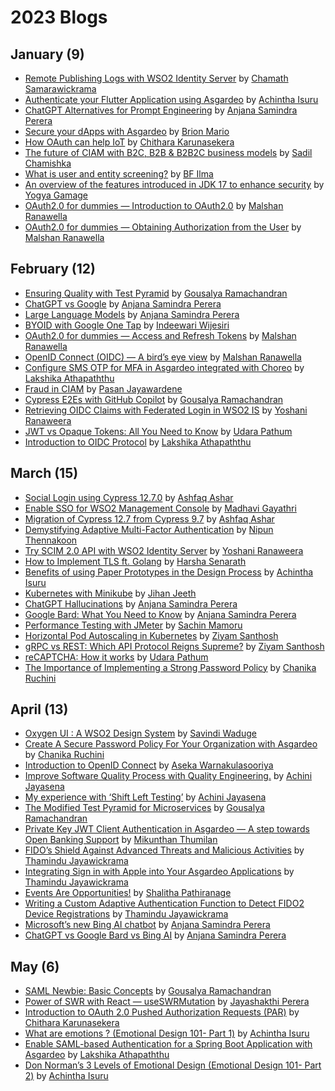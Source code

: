 # 2023 Blogs

## January (9)
* [Remote Publishing Logs with WSO2 Identity Server](https://htamahc.medium.com/remote-publishing-logs-with-wso2-identity-server-8fb916f0aeb1) by [Chamath Samarawickrama](https://htamahc.medium.com/)
* [Authenticate your Flutter Application using Asgardeo](https://achinthaisuru444.medium.com/authenticate-your-flutter-application-using-asgardeo-2cb9043258a1) by [Achintha Isuru](https://achinthaisuru444.medium.com/)
* [ChatGPT Alternatives for Prompt Engineering](https://levelup.gitconnected.com/chatgpt-alternatives-for-prompt-engineering-ad977eb0e1b2) by [Anjana Samindra Perera](https://anjanasamindraperera.medium.com/)
* [Secure your dApps with Asgardeo](https://medium.com/@brionmario/secure-your-dapps-with-asgardeo-935349239d11) by [Brion Mario](https://medium.com/@brionmario)
* [How OAuth can help IoT](https://medium.com/@chitharakarunasekera/how-oauth-can-help-iot-620f83c8478) by [Chithara Karunasekera](https://medium.com/@chitharakarunasekera)
* [The future of CIAM with B2C, B2B & B2B2C business models](https://sadilchamishka.medium.com/the-future-of-ciam-with-b2c-b2b-b2b2c-business-models-a1c582f778cf) by [Sadil Chamishka](https://sadilchamishka.medium.com/)
* [What is user and entity screening?](https://medium.com/@bfilma/what-is-user-and-entity-screening-62277c0e225a) by [BF Ilma](https://medium.com/@bfilma)
* [An overview of the features introduced in JDK 17 to enhance security](https://medium.com/@yogya.gamage/an-overview-of-the-features-introduced-in-jdk-17-to-enhance-security-15cc08100236) by [Yogya Gamage](https://medium.com/@yogya.gamage)
* [OAuth2.0 for dummies — Introduction to OAuth2.0](https://medium.com/@malshanranawella/oauth2-0-for-dummies-4292a5a0bcde) by [Malshan Ranawella](https://medium.com/@malshanranawella)
* [OAuth2.0 for dummies — Obtaining Authorization from the User](https://medium.com/@malshanranawella/oauth2-0-for-dummies-obtaining-authorization-from-the-user-1925b76bd2c6) by [Malshan Ranawella](https://medium.com/@malshanranawella)

## February (12)
* [Ensuring Quality with Test Pyramid](https://medium.com/@goushiram/ensuring-quality-with-test-pyramid-62d66a8b7af0) by [Gousalya Ramachandran](https://medium.com/@goushiram)
* [ChatGPT vs Google](https://medium.com/mlearning-ai/chatgpt-vs-google-cb689033eeb) by [Anjana Samindra Perera](https://anjanasamindraperera.medium.com/)
* [Large Language Models](https://levelup.gitconnected.com/best-papers-on-large-language-models-ac01b13b94b3) by [Anjana Samindra Perera](https://anjanasamindraperera.medium.com/)
* [BYOID with Google One Tap](https://medium.com/@indeewarii/byoid-with-google-one-tap-55b0ddf5f9a5) by [Indeewari Wijesiri](https://medium.com/@indeewarii)
* [OAuth2.0 for dummies — Access and Refresh Tokens](https://medium.com/@malshanranawella/oauth2-0-for-dummies-access-and-refresh-tokens-7d2e1feca8ae) by [Malshan Ranawella](https://medium.com/@malshanranawella)
* [OpenID Connect (OIDC) — A bird’s eye view](https://medium.com/@malshanranawella/openid-connect-oidc-a-birds-eye-view-1fb7b3ec1359) by [Malshan Ranawella](https://medium.com/@malshanranawella)
* [Configure SMS OTP for MFA in Asgardeo integrated with Choreo](https://medium.com/@lakshiathapaththu998/configure-sms-otp-for-mfa-in-asgardeo-integrated-with-choreo-33ec4c5e9b5e) by [Lakshika Athapaththu](https://medium.com/@lakshiathapaththu998)
* [Fraud in CIAM](https://pasandevin.medium.com/fraud-in-ciam-75f6f65d2ac1) by [Pasan Jayawardene](https://medium.com/@pasandevin)
* [Cypress E2Es with GitHub Copilot](https://medium.com/@goushiram/cypress-e2es-with-github-copilot-7c205144e0b9) by [Gousalya Ramachandran](https://medium.com/@goushiram)
* [Retrieving OIDC Claims with Federated Login in WSO2 IS](https://yoshani-malinka.medium.com/retrieving-oidc-claims-with-federated-login-in-wso2-is-288f5727bf52) by [Yoshani Ranaweera](https://yoshani-malinka.medium.com/)
* [JWT vs Opaque Tokens: All You Need to Know](https://medium.com/@hwupathum/jwt-vs-opaque-tokens-all-you-need-to-know-307bf19bade8) by [Udara Pathum](https://medium.com/@hwupathum)
* [Introduction to OIDC Protocol](https://medium.com/@lakshiathapaththu998/introduction-to-oidc-protocol-1c87ce4accc2) by [Lakshika Athapaththu](https://medium.com/@lakshiathapaththu998)

## March (15)
* [Social Login using Cypress 12.7.0](https://dev.to/ashfaq1998data/social-login-using-cypress-1270-5hk7) by [Ashfaq Ashar](https://dev.to/ashfaq1998data)
* [Enable SSO for WSO2 Management Console](https://medium.com/@mpmadhavigayathri/enable-sso-for-wso2-management-console-fceb621cbf8c) by [Madhavi Gayathri](https://medium.com/@mpmadhavigayathri)
* [Migration of Cypress 12.7 from Cypress 9.7](https://dev.to/ashfaq1998data/migration-of-cypress-127-from-cypress-97-2db5) by [Ashfaq Ashar](https://dev.to/ashfaq1998data)
* [Demystifying Adaptive Multi-Factor Authentication](https://medium.com/@nipunsampath/demystifying-adaptive-multi-factor-authentication-7c934176e679) by [Nipun Thennakoon](https://medium.com/@nipunsampath/)
* [Try SCIM 2.0 API with WSO2 Identity Server](https://yoshani-malinka.medium.com/try-scim-2-0-api-with-wso2-identity-server-43c232ab9daa) by [Yoshani Ranaweera](https://yoshani-malinka.medium.com/)
* [How to Implement TLS ft. Golang](https://medium.com/@harsha.senarath/how-to-implement-tls-ft-golang-40b380aae288) by [Harsha Senarath](https://medium.com/@harsha.senarath)
* [Benefits of using Paper Prototypes in the Design Process](https://achinthaisuru444.medium.com/benefits-of-using-paper-prototypes-in-the-design-process-70d45fc9656f) by [Achintha Isuru](https://achinthaisuru444.medium.com/)
* [Kubernetes with Minikube](https://medium.com/@jihanjeeth/kubernetes-with-minikube-1f822f4614ac) by [Jihan Jeeth](https://medium.com/@jihanjeeth/)
* [ChatGPT Hallucinations](https://medium.datadriveninvestor.com/chatgpt-hallucinations-1716a76579a0) by [Anjana Samindra Perera](https://anjanasamindraperera.medium.com/)
* [Google Bard: What You Need to Know](https://levelup.gitconnected.com/google-bard-what-you-need-to-know-b006f8affd3a) by [Anjana Samindra Perera](https://anjanasamindraperera.medium.com/)
* [Performance Testing with JMeter](https://medium.com/geekculture/performance-testing-with-jmeter-af94a397cd0b) by [Sachin Mamoru](https://medium.com/@sachinmamoru)
* [Horizontal Pod Autoscaling in Kubernetes](https://medium.com/@santhoshziyam/horizontal-pod-autoscaling-in-kubernetes-d3567cbda302) by [Ziyam Santhosh](https://medium.com/@santhoshziyam)
* [gRPC vs REST: Which API Protocol Reigns Supreme?](https://medium.com/@santhoshziyam/grpc-vs-rest-which-api-protocol-reigns-supreme-7ff1736ceafa) by [Ziyam Santhosh](https://medium.com/@santhoshziyam)
* [reCAPTCHA: How it works](https://medium.com/@hwupathum/recaptcha-how-it-works-4031eae74a8b) by [Udara Pathum](https://medium.com/@hwupathum)
* [The Importance of Implementing a Strong Password Policy](https://medium.com/@chanikaruchini-16/the-importance-of-implementing-a-strong-password-policy-bb08a9c7b475) by [Chanika Ruchini](https://medium.com/@chanikaruchini-16)

## April (13)
* [Oxygen UI : A WSO2 Design System](https://medium.com/@savindiwaduge7/oxygen-ui-a-wso2-design-system-88eb7bfce857) by [Savindi Waduge](https://medium.com/@savindiwaduge7)
* [Create A Secure Password Policy For Your Organization with Asgardeo](https://medium.com/@chanikaruchini-16/create-a-secure-password-policy-for-your-organization-with-asgardeo-6b7e813ef219) by [Chanika Ruchini](https://medium.com/@chanikaruchini-16)
* [Introduction to OpenID Connect](https://medium.com/@asekatest1/introduction-to-openid-connect-a13acb6ac501) by [Aseka Warnakulasooriya](https://medium.com/@asekatest1)
* [Improve Software Quality Process with Quality Engineering.](https://aaujayasena.medium.com/improve-software-quality-process-with-quality-engineering-86f0391dad3d) by [Achini Jayasena](https://medium.com/@aaujayasena)
* [My experience with ‘Shift Left Testing’](https://medium.com/aaujayasena.medium.com/my-experience-with-shift-left-testing-14970b3838ca) by [Achini Jayasena](https://medium.com/@aaujayasena)
* [The Modified Test Pyramid for Microservices](https://medium.com/@goushiram/the-modified-test-pyramid-for-microservices-a76926d6b31) by [Gousalya Ramachandran](https://medium.com/@goushiram)
* [Private Key JWT Client Authentication in Asgardeo — A step towards Open Banking Support](https://medium.com/@thumilan/private-key-jwt-client-authentication-in-asgardeo-a-step-towards-open-banking-support-821243af4668) by [Mikunthan Thumilan](https://medium.com/@thumilan)
* [FIDO’s Shield Against Advanced Threats and Malicious Activities](https://medium.com/@thamindudilshan/fidos-shield-against-advanced-threats-and-malicious-activities-c446466c6b2c) by [Thamindu Jayawickrama](https://medium.com/@thamindudilshan)
* [Integrating Sign in with Apple into Your Asgardeo Applications](https://thamindudilshan.medium.com/integrating-sign-in-with-apple-into-your-asgardeo-applications-e25cda87ea38) by [Thamindu Jayawickrama](https://medium.com/@thamindudilshan)
* [Events Are Opportunities!](https://medium.com/@Shaaali/events-are-opportunities-b8f17dde8907) by [Shalitha Pathiranage](https://medium.com/@Shaaali)
* [Writing a Custom Adaptive Authentication Function to Detect FIDO2 Device Registrations](https://thamindudilshan.medium.com/writing-a-custom-adaptive-authentication-function-to-detect-fido2-device-registrations-87f9a9929731) by [Thamindu Jayawickrama](https://medium.com/@thamindudilshan)
* [Microsoft’s new Bing AI chatbot](https://levelup.gitconnected.com/try-bing-ai-9b3ae7a019a0) by [Anjana Samindra Perera](https://anjanasamindraperera.medium.com/)
* [ChatGPT vs Google Bard vs Bing AI](https://medium.datadriveninvestor.com/chatgpt-vs-google-bard-vs-bing-ai-63b19ac12ce7) by [Anjana Samindra Perera](https://anjanasamindraperera.medium.com/)

## May (6)
* [SAML Newbie: Basic Concepts](https://medium.com/@goushiram/saml-newbie-basic-concepts-a32deff66599) by [Gousalya Ramachandran](https://medium.com/@goushiram)
* [Power of SWR with React — useSWRMutation](https://medium.com/@jayashakthiperera/power-of-swr-with-react-useswrmutation-61a0aa82d958) by [Jayashakthi Perera](https://medium.com/@jayashakthiperera)
* [Introduction to OAuth 2.0 Pushed Authorization Requests (PAR)](https://medium.com/@chitharakarunasekera/introduction-to-oauth-2-0-pushed-authorization-requests-par-ce003edc9f4d) by [Chithara Karunasekera](https://medium.com/@chitharakarunasekera)
* [What are emotions ? (Emotional Design 101- Part 1)](https://achinthaisuru444.medium.com/what-are-emotions-2a790cf3ada6) by [Achintha Isuru](https://achinthaisuru444.medium.com/)
* [Enable SAML-based Authentication for a Spring Boot Application with Asgardeo](https://medium.com/@lakshiathapaththu998/enable-saml-based-authentication-for-a-spring-boot-application-with-asgardeo-b7f32d67b1a0) by [Lakshika Athapaththu](https://medium.com/@lakshiathapaththu998)
* [Don Norman’s 3 Levels of Emotional Design (Emotional Design 101- Part 2)](https://achinthaisuru444.medium.com/don-normans-3-levels-of-emotional-design-95706dd69a47) by [Achintha Isuru](https://achinthaisuru444.medium.com/)
